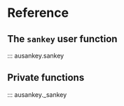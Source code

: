 # Reference

## The `sankey` user function

::: ausankey.sankey

## Private functions

::: ausankey._sankey
